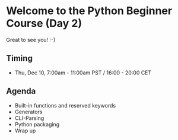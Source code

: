 # Welcome to the Python Beginner Course (Day 2)

Great to see you! :-)

## Timing

- Thu, Dec 10, 7:00am - 11:00am PST / 16:00 - 20:00 CET


## Agenda

  * Built-in functions and reserved keywords
  * Generators
  * CLI-Parsing
  * Python packaging
  * Wrap up

